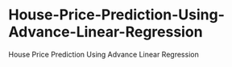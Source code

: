 # House-Price-Prediction-Using-Advance-Linear-Regression
House Price Prediction Using Advance Linear Regression
